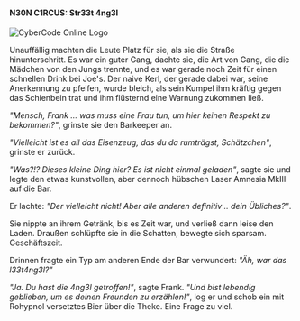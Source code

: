 #### N30N C1RCUS: Str33t 4ng3l  

![CyberCode Online Logo](/resources/art/l33t4ng3l/l33tlore.png)

Unauffällig machten die Leute Platz für sie, als sie die Straße hinunterschritt. Es war ein guter Gang, dachte sie, die Art von Gang, die die Mädchen von den Jungs trennte, und es war gerade noch Zeit für einen schnellen Drink bei Joe's. Der naive Kerl, der gerade dabei war, seine Anerkennung zu pfeifen, wurde bleich, als sein Kumpel ihm kräftig gegen das Schienbein trat und ihm flüsternd eine Warnung zukommen ließ.

_"Mensch, Frank ... was muss eine Frau tun, um hier keinen Respekt zu bekommen?"_, grinste sie den Barkeeper an.

_"Vielleicht ist es all das Eisenzeug, das du da rumträgst, Schätzchen"_, grinste er zurück.

_"Was?!? Dieses kleine Ding hier? Es ist nicht einmal geladen"_, sagte sie und legte den etwas kunstvollen, aber dennoch hübschen Laser Amnesia MkIII auf die Bar.

Er lachte: _"Der vielleicht nicht! Aber alle anderen definitiv .. dein Übliches?"_.

Sie nippte an ihrem Getränk, bis es Zeit war, und verließ dann leise den Laden. Draußen schlüpfte sie in die Schatten, bewegte sich sparsam. Geschäftszeit.

Drinnen fragte ein Typ am anderen Ende der Bar verwundert: _"Äh, war das l33t4ng3l?"_

_"Ja. Du hast die 4ng3l getroffen!"_, sagte Frank. _"Und bist lebendig geblieben, um es deinen Freunden zu erzählen!"_, log er und schob ein mit Rohypnol versetztes Bier über die Theke. Eine Frage zu viel.
